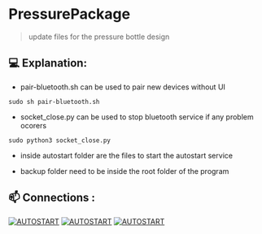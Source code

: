 # PressurePackage

> update files for the pressure bottle design


## 💻 Explanation:

* pair-bluetooth.sh can be used to pair new devices without UI
```
sudo sh pair-bluetooth.sh
```
* socket_close.py can be used to stop bluetooth service if any problem ocorers
```
sudo python3 socket_close.py
```
* inside autostart folder are the files to start the autostart service 

* backup folder need to be inside the root folder of the program

## 📫 Connections :

[![AUTOSTART](https://img.shields.io/badge/autostart%20service%20-%23323330.svg?&style=for-the-badge&logo=autostart%20ff&logoColor=black&color=8000FF)](https://github.com/kelvinhenriqu/PressurePackage/tree/main/autostart)
[![AUTOSTART](https://img.shields.io/badge/usbshare%20-%23323330.svg?&style=for-the-badge&logo=usbshare%20ff&logoColor=black&color=8000FF)](https://github.com/kelvinhenriqu/PressurePackage/tree/main/usbshare)
[![AUTOSTART](https://img.shields.io/badge/Backup%20-%23323330.svg?&style=for-the-badge&logo=backup%20ff&logoColor=black&color=8000FF)](https://github.com/kelvinhenriqu/PressurePackage/tree/main/backup)